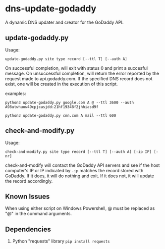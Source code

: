 # dns-update-godaddy
A dynamic DNS updater and creator for the GoDaddy API.

## update-godaddy.py
Usage:

`update-godaddy.py site type record [--ttl T] [--auth A]`

On successful completion, will exit with status 0 and print a succesful message. On unsuccessful completion, will return the error reported by the request made to api.godaddy.com. If the specified DNS record does not exist, one will be created in the execution of this script.

examples: 

`python3 update-godaddy.py google.com A @ --ttl 3600 --auth A98utwhuow49cpjcasjdd:21hf19348f2jhhiasd9f`

`python3 update-godaddy.py cnn.com A mail --ttl 600`

## check-and-modify.py
Usage:

`check-and-modify.py site type record [--ttl T] [--auth A] [-ip IP] [-nr]`

check-and-modify will contact the GoDaddy API servers and see if the host computer's IP or IP indicated by `-ip` matches the record stored with GoDaddy. If it does, it will do nothing and exit. If it does not, it will update the record accordingly.

## Known Issues
When using either script on Windows Powershell, @ must be replaced as "@" in the command arguments.

## Dependencies

1. Python "requests" library
  `pip install requests`
